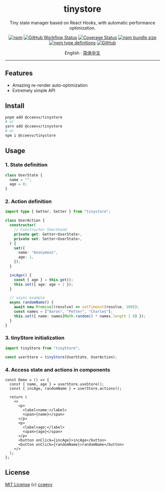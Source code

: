 <div align="center">
<h1>tinystore</h1>

Tiny state manager based on React Hooks, with automatic performance
optimization.

[![npm](https://img.shields.io/npm/v/@cceevv/tinystore?style=flat-square)](https://www.npmjs.com/package/@cceevv/tinystore)
[![GitHub Workflow Status](https://img.shields.io/github/actions/workflow/status/cceevv/tinystore/test.yml?branch=master&style=flat-square&label=CI&logo=github)](https://github.com/cceevv/tinystore/actions/workflows/test.yml)
[![Coverage Status](https://coveralls.io/repos/github/cceevv/tinystore/badge.svg?branch=master)](https://coveralls.io/github/cceevv/tinystore?branch=master)
[![npm bundle size](https://img.shields.io/bundlephobia/minzip/tinystore?style=flat-square)](https://bundlephobia.com/result?p=tinystore)
[![npm type definitions](https://img.shields.io/npm/types/typescript?style=flat-square)](https://github.com/cceevv/tinystore/blob/master/src/index.ts)
[![GitHub](https://img.shields.io/github/license/cceevv/tinystore?style=flat-square)](https://github.com/cceevv/tinystore/blob/master/LICENSE)

English · [简体中文](./README.zh-CN.md)

</div>

---

## Features

- Amazing re-render auto-optimization
- Extremely simple API

## Install

```sh
pnpm add @cceevv/tinystore
# or
yarn add @cceevv/tinystore
# or
npm i @cceevv/tinystore
```

## Usage

### 1. State definition

```ts
class UserState {
  name = "";
  age = 0;
}
```

### 2. Action definition

```ts
import type { Getter, Setter } from "tinystore";

class UserAction {
  constructor(
    // Constructor Shorthand
    private get: Getter<UserState>,
    private set: Setter<UserState>,
  ) {
    set({
      name: "Anonymous",
      age: 1,
    });
  }

  incAge() {
    const { age } = this.get();
    this.set({ age: age + 1 });
  }

  // async example
  async randomName() {
    await new Promise((resolve) => setTimeout(resolve, 100));
    const names = ["Aaron", "Petter", "Charles"];
    this.set({ name: names[Math.random() * names.length | 0] });
  }
}
```

### 3. tinyStore initialization

```ts
import tinyStore from "tinyStore";

const userStore = tinyStore(UserState, UserAction);
```

### 4. Access state and actions in components

```tsx
const Demo = () => {
  const { name, age } = userStore.useStore();
  const { incAge, randomName } = userStore.actions();

  return (
    <>
      <p>
        <label>name:</label>
        <span>{name}</span>
      </p>
      <p>
        <label>age:</label>
        <span>{age}</span>
      </p>
      <button onClick={incAge}>incAge</button>
      <button onClick={randomName}>randomName</button>
    </>
  );
};
```

## License

[MIT License](https://github.com/cceevv/tinystore/blob/master/LICENSE) (c)
[cceevv](https://github.com/cceevv)
